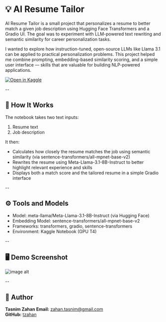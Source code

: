 # 💡 AI Resume Tailor
AI Resume Tailor is a small project that personalizes a resume to better match a given job description using Hugging Face Transformers and a Gradio UI.
The goal was to experiment with LLM-powered text rewriting and semantic similarity for career personalization tasks.

I wanted to explore how instruction-tuned, open-source LLMs like Llama 3.1 can be applied to practical personalization problems.
This project helped me combine prompting, embedding-based similarity scoring, and a simple user interface — skills that are valuable for building NLP-powered applications.

[![Open in Kaggle](https://kaggle.com/static/images/open-in-kaggle.svg)](https://www.kaggle.com/code/tzahan/ai-resume-tailor)

--

## 🚀 How It Works
The notebook takes two text inputs:
1. Resume text
2. Job description
   
It then:
- Calculates how closely the resume matches the job using semantic similarity (via sentence-transformers/all-mpnet-base-v2)
- Rewrites the resume using Meta-Llama-3.1-8B-Instruct to better highlight relevant experience and skills
- Displays both a match score and the tailored resume in a simple Gradio interface

--

## ⚙️ Tools and Models
- Model: meta-llama/Meta-Llama-3.1-8B-Instruct (via Hugging Face)
- Embedding Model: sentence-transformers/all-mpnet-base-v2
- Frameworks: transformers, gradio, sentence-transformers
- Environment: Kaggle Notebook (GPU T4)

--

## 🖥️ Demo Screenshot
![image alt](https://github.com/tzahan/llm_demo/blob/82f67ef4d523c755a8576c9aa233d95596c1addb/ai_resume_tailor_screenshot.png)

--

## 👤 Author

**Tasnim Zahan**
**Email:** zahan.tasnim@gmail.com  
**GitHub:** [tzahan](https://github.com/tzahan)

